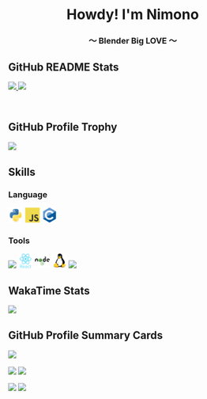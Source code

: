 <h1 align="center">
  Howdy! I'm Nimono
</h1>
<h3 align="center">
  ～ Blender Big LOVE ～
</h3>

## GitHub README Stats

<p align="left">
  <a href="https://github.com/anuraghazra/github-readme-stats">
    <img height="150px" src="https://github-readme-stats.vercel.app/api/top-langs/?username=Nimono-sleep-well&layout=compact&theme=tokyonight" />
  </a>
  <a href="https://github.com/anuraghazra/github-readme-stats">
    <img height="150px" src="https://github-readme-stats.vercel.app/api?username=Nimono-sleep-well&theme=tokyonight&show_icons=true" />
  </a>
</p>
<br />

## GitHub Profile Trophy

<a>
  <img src="https://github-profile-trophy.vercel.app/?username=Nimono-sleep-well&theme=tokyonight&column=7" />
</a>
<br />

## Skills
### Language
<p align="left">
  <img width="6%" src="https://raw.githubusercontent.com/devicons/devicon/master/icons/python/python-original.svg" />
  <img width="6%" src="https://raw.githubusercontent.com/devicons/devicon/master/icons/javascript/javascript-original.svg" />
  <img width="6%" src="https://raw.githubusercontent.com/devicons/devicon/master/icons/c/c-original.svg" />
</p>

### Tools

<p>
  <img width="7%" src="https://download.blender.org/branding/community/blender_community_badge_white.svg" />
  <img width="6%" src="https://raw.githubusercontent.com/devicons/devicon/master/icons/react/react-original-wordmark.svg" />
  <img width="6%" src="https://raw.githubusercontent.com/devicons/devicon/master/icons/nodejs/nodejs-original-wordmark.svg" />
  <img width="6%" src="https://raw.githubusercontent.com/devicons/devicon/master/icons/linux/linux-original.svg" />
  <img width="6%" src="https://www.vectorlogo.zone/logos/git-scm/git-scm-icon.svg" />
</p>


## WakaTime Stats

<a align="left" href="">
  <img src="https://github-readme-stats.vercel.app/api/wakatime?username=Nimono&theme=tokyonight&layout=compact&langs_count=10" />
</a>
<br />

## GitHub Profile Summary Cards

<a href="https://github.com/vn7n24fzkq/github-profile-summary-cards">
  <img src="http://github-profile-summary-cards.vercel.app/api/cards/profile-details?username=Nimono-sleep-well&theme=tokyonight" />
<a/>
<p align="left">
  <a>
    <img src="http://github-profile-summary-cards.vercel.app/api/cards/stats?username=Nimono-sleep-well&theme=tokyonight" />
  </a>
  <a>
    <img src="http://github-profile-summary-cards.vercel.app/api/cards/productive-time?username=Nimono-sleep-well&theme=tokyonight&utcOffset=9" />
  </a>
</p>
<p align="left">
  <a>
    <img src="http://github-profile-summary-cards.vercel.app/api/cards/repos-per-language?username=Nimono-sleep-well&theme=tokyonight" />
  </a>
  <a>
    <img src="http://github-profile-summary-cards.vercel.app/api/cards/most-commit-language?username=Nimono-sleep-well&theme=tokyonight" />
  </a>
</p>
